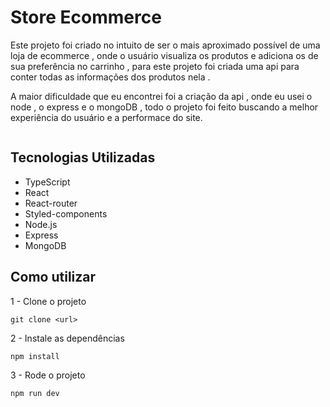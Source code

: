 # Store Ecommerce

Este projeto foi criado no intuito de ser o mais aproximado possível de uma loja de ecommerce , onde o usuário visualiza os produtos e adiciona os de sua preferência no carrinho , para este projeto foi criada uma api para conter todas as informações dos produtos nela .

A maior dificuldade que eu encontrei foi a criação da api , onde eu usei o node , o express e o mongoDB , todo o projeto foi feito buscando a melhor experiência do usuário e a performace do site.

[
   <img src=""/>
](https://store-interface.vercel.app)

## Tecnologias Utilizadas
- TypeScript 
- React 
- React-router 
- Styled-components 
- Node.js 
- Express
- MongoDB

## Como utilizar
1 - Clone o projeto
```
git clone <url>
```
2 - Instale as dependências 
```
npm install
```
3 - Rode o projeto
```
npm run dev
```
